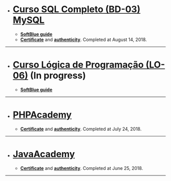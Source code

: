 * # [Curso SQL Completo (BD-03) MySQL](https://github.com/samuel-sanches-BR/Cursos-Softblue/tree/Curso-SQL-SoftBlue)
  * **[SoftBlue guide](http://www.softblue.com.br/site/curso/id/3/CURSO+DE+SQL+COMPLETO+BASICO+AO+AVANCADO+ON+LINE+BD03+GRATIS)**
  * **[Certificate](https://drive.google.com/open?id=1MFt9uJ_Ztd0Fa50JZU2xrE0js_G6BeiQ)** and **[authenticity](http://www.softblue.com.br/certificado/334117356A2E)**. Completed at August 14, 2018.
-------------------------------------------------------

* # [Curso Lógica de Programação (LO-06)]() **(In progress)**
  * **[SoftBlue guide](http://www.softblue.com.br/site/curso/id/6/CURSO+DE+LOGICA+DE+PROGRAMACAO+BASICO+ON+LINE+LO06+GRATIS)**
 <!-- * **[Certificate]()** and **[authenticity]()**. Completed at ? ?, 2018. -->
-------------------------------------------------------

* # [PHPAcademy](https://github.com/samuel-sanches-BR/Cursos-Softblue/blob/PHPAcademy/README.md)
  * **[Certificate](https://github.com/samuel-sanches-BR/Cursos-Softblue/blob/exercise-phpacademy/341118645604.pdf)** and **[authenticity](http://www.softblue.com.br/certificado/341118645604)**. Completed at July 24, 2018.
-------------------------------------------------------

* # [JavaAcademy](https://github.com/samuel-sanches-BR/Cursos-Softblue/tree/JAVAAcademy)
  * **[Certificate](https://github.com/samuel-sanches-BR/Cursos-Softblue/blob/exercise-javaacademy/JacaAcademy_certified.pdf)** and **[authenticity](http://soft.blue/certificado/33543159D645)**. Completed at June 25, 2018.
-------------------------------------------------------
